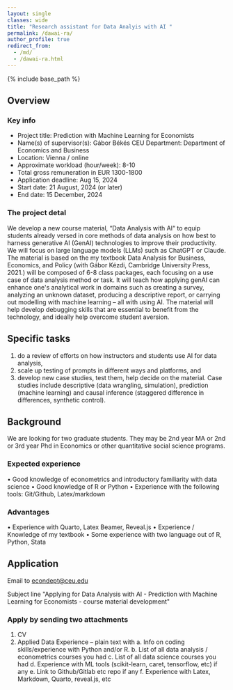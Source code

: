 ```yaml
---
layout: single
classes: wide
title: "Research assistant for Data Analyis with AI "
permalink: /dawai-ra/
author_profile: true
redirect_from:
  - /md/
  - /dawai-ra.html
---
```


{% include base_path %}


## Overview

### Key info
* Project title: Prediction with Machine Learning for Economists
* Name(s) of supervisor(s): Gábor Békés
CEU Department: Department of Economics and Business
* Location: Vienna / online
* Approximate workload (hour/week): 8-10
* Total gross remuneration in EUR 1300-1800
* Application deadline: Aug 15, 2024
* Start date: 21 August, 2024 (or later)
* End date: 15 December, 2024

### The project detal
We develop a new course material, “Data Analysis with AI“ to equip students already versed in core methods of data analysis on how best to harness generative AI (GenAI) technologies to improve their productivity. We will focus on large language models (LLMs) such as ChatGPT or Claude. 
The material is based on the my textbook Data Analysis for Business, Economics, and Policy (with Gábor Kézdi, Cambridge University Press, 2021.) will be composed of 6-8 class packages, each focusing on a use case of data analysis method or task. It will teach how applying genAI can enhance one's analytical work in domains such as creating a survey, analyzing an unknown dataset, producing a descriptive report, or carrying out modelling with machine learning – all with using AI. The material will help develop debugging skills that are essential to benefit from the technology, and ideally help overcome student aversion.

## Specific tasks
1. 	do a review of efforts on how instructors and students use AI for data analysis, 
2. 	scale up testing of prompts in different ways and platforms, and 
3.  develop new case studies, test them, help decide on the material. Case studies include descriptive (data wrangling, simulation), prediction (machine learning) and causal inference (staggered difference in differences, synthetic control).

## Background
We are looking for two graduate students. They may be 2nd year MA or 2nd or 3rd year Phd in Economics or other quantitative social science programs. 

### Expected experience
•	Good knowledge of econometrics and introductory familiarity with data science 
•	Good knowledge of R or Python 
•	Experience with the following tools: Git/Github, Latex/markdown

### Advantages
•	Experience with Quarto, Latex Beamer, Reveal.js 
•	Experience / Knowledge of my textbook 
•	Some experience with two language out of R, Python, Stata


## Application

Email to <econdept@ceu.edu>

Subject line "Applying for Data Analysis with AI - Prediction with Machine Learning for Economists - course material development"

###  Apply by sending two attachments
1.	CV 
2.	Applied Data Experience – plain text with
a.	Info on coding skills/experience with Python and/or R.
b.	List of all data analysis / econometrics courses you had
c.	List of all data science courses you had
d.	Experience with ML tools (scikit-learn, caret, tensorflow, etc) if any
e.	Link to Github/Gitlab etc repo if any
f.	Experience with Latex, Markdown, Quarto, reveal.js, etc
